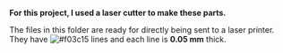 **For this project, I used a laser cutter to make these parts.**

The files in this folder are ready for directly being sent to a laser printer. They have ![#f03c15](https://placehold.co/30x15/white/red?text=red) lines and each line is **0.05 mm** thick.
